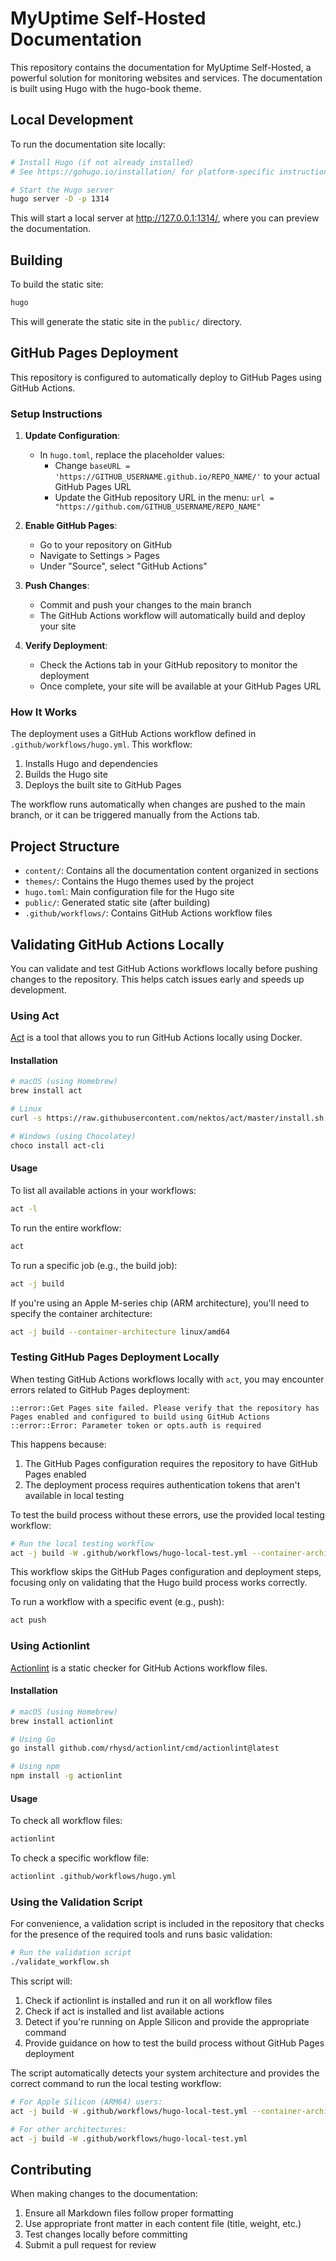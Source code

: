 # MyUptime Self-Hosted Documentation

This repository contains the documentation for MyUptime Self-Hosted, a powerful solution for monitoring websites and services. The documentation is built using Hugo with the hugo-book theme.

## Local Development

To run the documentation site locally:

```bash
# Install Hugo (if not already installed)
# See https://gohugo.io/installation/ for platform-specific instructions

# Start the Hugo server
hugo server -D -p 1314
```

This will start a local server at http://127.0.0.1:1314/, where you can preview the documentation.

## Building

To build the static site:

```bash
hugo
```

This will generate the static site in the `public/` directory.

## GitHub Pages Deployment

This repository is configured to automatically deploy to GitHub Pages using GitHub Actions.

### Setup Instructions

1. **Update Configuration**:
   - In `hugo.toml`, replace the placeholder values:
     - Change `baseURL = 'https://GITHUB_USERNAME.github.io/REPO_NAME/'` to your actual GitHub Pages URL
     - Update the GitHub repository URL in the menu: `url = "https://github.com/GITHUB_USERNAME/REPO_NAME"`

2. **Enable GitHub Pages**:
   - Go to your repository on GitHub
   - Navigate to Settings > Pages
   - Under "Source", select "GitHub Actions"

3. **Push Changes**:
   - Commit and push your changes to the main branch
   - The GitHub Actions workflow will automatically build and deploy your site

4. **Verify Deployment**:
   - Check the Actions tab in your GitHub repository to monitor the deployment
   - Once complete, your site will be available at your GitHub Pages URL

### How It Works

The deployment uses a GitHub Actions workflow defined in `.github/workflows/hugo.yml`. This workflow:

1. Installs Hugo and dependencies
2. Builds the Hugo site
3. Deploys the built site to GitHub Pages

The workflow runs automatically when changes are pushed to the main branch, or it can be triggered manually from the Actions tab.

## Project Structure

- `content/`: Contains all the documentation content organized in sections
- `themes/`: Contains the Hugo themes used by the project
- `hugo.toml`: Main configuration file for the Hugo site
- `public/`: Generated static site (after building)
- `.github/workflows/`: Contains GitHub Actions workflow files

## Validating GitHub Actions Locally

You can validate and test GitHub Actions workflows locally before pushing changes to the repository. This helps catch issues early and speeds up development.

### Using Act

[Act](https://github.com/nektos/act) is a tool that allows you to run GitHub Actions locally using Docker.

#### Installation

```bash
# macOS (using Homebrew)
brew install act

# Linux
curl -s https://raw.githubusercontent.com/nektos/act/master/install.sh | sudo bash

# Windows (using Chocolatey)
choco install act-cli
```

#### Usage

To list all available actions in your workflows:
```bash
act -l
```

To run the entire workflow:
```bash
act
```

To run a specific job (e.g., the build job):
```bash
act -j build
```

If you're using an Apple M-series chip (ARM architecture), you'll need to specify the container architecture:
```bash
act -j build --container-architecture linux/amd64
```

### Testing GitHub Pages Deployment Locally

When testing GitHub Actions workflows locally with `act`, you may encounter errors related to GitHub Pages deployment:

```
::error::Get Pages site failed. Please verify that the repository has Pages enabled and configured to build using GitHub Actions
::error::Error: Parameter token or opts.auth is required
```

This happens because:
1. The GitHub Pages configuration requires the repository to have GitHub Pages enabled
2. The deployment process requires authentication tokens that aren't available in local testing

To test the build process without these errors, use the provided local testing workflow:

```bash
# Run the local testing workflow
act -j build -W .github/workflows/hugo-local-test.yml --container-architecture linux/amd64
```

This workflow skips the GitHub Pages configuration and deployment steps, focusing only on validating that the Hugo build process works correctly.

To run a workflow with a specific event (e.g., push):
```bash
act push
```

### Using Actionlint

[Actionlint](https://github.com/rhysd/actionlint) is a static checker for GitHub Actions workflow files.

#### Installation

```bash
# macOS (using Homebrew)
brew install actionlint

# Using Go
go install github.com/rhysd/actionlint/cmd/actionlint@latest

# Using npm
npm install -g actionlint
```

#### Usage

To check all workflow files:
```bash
actionlint
```

To check a specific workflow file:
```bash
actionlint .github/workflows/hugo.yml
```

### Using the Validation Script

For convenience, a validation script is included in the repository that checks for the presence of the required tools and runs basic validation:

```bash
# Run the validation script
./validate_workflow.sh
```

This script will:
1. Check if actionlint is installed and run it on all workflow files
2. Check if act is installed and list available actions
3. Detect if you're running on Apple Silicon and provide the appropriate command
4. Provide guidance on how to test the build process without GitHub Pages deployment

The script automatically detects your system architecture and provides the correct command to run the local testing workflow:

```bash
# For Apple Silicon (ARM64) users:
act -j build -W .github/workflows/hugo-local-test.yml --container-architecture linux/amd64

# For other architectures:
act -j build -W .github/workflows/hugo-local-test.yml
```

## Contributing

When making changes to the documentation:
1. Ensure all Markdown files follow proper formatting
2. Use appropriate front matter in each content file (title, weight, etc.)
3. Test changes locally before committing
4. Submit a pull request for review
